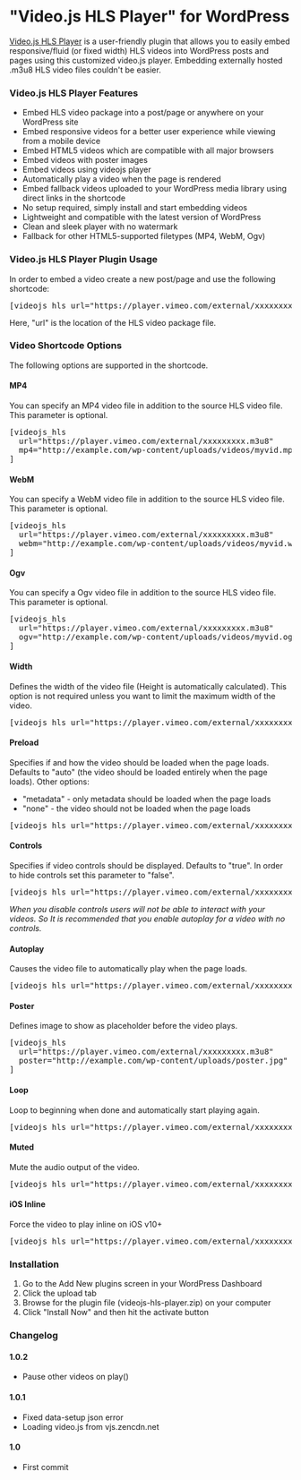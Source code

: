 # "Video.js HLS Player" for WordPress
<a href="https://www.socialite-media.com/videojs-hls-player-for-wordpress">Video.js HLS Player</a> is a user-friendly plugin that allows you to easily embed responsive/fluid (or fixed width) HLS videos into WordPress posts and pages using this customized video.js player. Embedding externally hosted .m3u8 HLS video files couldn't be easier.

<h3>Video.js HLS Player Features</h3>

<ul>
	<li>Embed HLS video package into a post/page or anywhere on your WordPress site</li>
	<li>Embed responsive videos for a better user experience while viewing from a mobile device</li>
	<li>Embed HTML5 videos which are compatible with all major browsers</li>
	<li>Embed videos with poster images</li>
	<li>Embed videos using videojs player</li>
	<li>Automatically play a video when the page is rendered</li>
	<li>Embed fallback videos uploaded to your WordPress media library using direct links in the shortcode</li>
	<li>No setup required, simply install and start embedding videos</li>
	<li>Lightweight and compatible with the latest version of WordPress</li>
	<li>Clean and sleek player with no watermark</li>
	<li>Fallback for other HTML5-supported filetypes (MP4, WebM, Ogv)</li>
</ul>

<h3>Video.js HLS Player Plugin Usage</h3>

<p>In order to embed a video create a new post/page and use the following shortcode:</p>

<pre>
[videojs_hls url=&quot;https://player.vimeo.com/external/xxxxxxxxx.m3u8&quot;]</pre>

<p>Here, &quot;url&quot; is the location of the HLS video package file.</p>

<h3>Video Shortcode Options</h3>

<p>The following options are supported in the shortcode.</p>

<h4>MP4</h4>

<p>You can specify an MP4 video file in addition to the source HLS video file. This parameter is optional.</p>

<pre>
[videojs_hls 
&nbsp; url=&quot;https://player.vimeo.com/external/xxxxxxxxx.m3u8&quot; 
  mp4=&quot;http://example.com/wp-content/uploads/videos/myvid.mp4&quot;
]</pre>

<h4>WebM</h4>

<p>You can specify a WebM video file in addition to the source HLS video file. This parameter is optional.</p>

<pre>
[videojs_hls 
  url=&quot;https://player.vimeo.com/external/xxxxxxxxx.m3u8&quot; 
  webm=&quot;http://example.com/wp-content/uploads/videos/myvid.webm&quot;
]</pre>

<h4>Ogv</h4>

<p>You can specify a Ogv video file in addition to the source HLS video file. This parameter is optional.</p>

<pre>
[videojs_hls 
  url=&quot;https://player.vimeo.com/external/xxxxxxxxx.m3u8&quot; 
  ogv=&quot;http://example.com/wp-content/uploads/videos/myvid.ogv&quot;
]</pre>

<h4>Width</h4>

<p>Defines the width of the video file (Height is automatically calculated). This option is not required unless you want to limit the maximum width of the video.</p>

<pre>
[videojs_hls url=&quot;https://player.vimeo.com/external/xxxxxxxxx.m3u8&quot; width=&quot;480&quot;]</pre>

<h4>Preload</h4>

<p>Specifies if and how the video should be loaded when the page loads. Defaults to &quot;auto&quot; (the video should be loaded entirely when the page loads). Other options:</p>

<ul>
	<li>&quot;metadata&quot; - only metadata should be loaded when the page loads</li>
	<li>&quot;none&quot; - the video should not be loaded when the page loads</li>
</ul>

<pre>
[videojs_hls url=&quot;https://player.vimeo.com/external/xxxxxxxxx.m3u8&quot; preload=&quot;metadata&quot;]</pre>

<h4>Controls</h4>

<p>Specifies if video controls should be displayed. Defaults to &quot;true&quot;. In order to hide controls set this parameter to &quot;false&quot;.</p>

<pre>
[videojs_hls url=&quot;https://player.vimeo.com/external/xxxxxxxxx.m3u8&quot; controls=&quot;false&quot;]</pre>

<p><em>When you disable controls users will not be able to interact with your videos. So It is recommended that you enable autoplay for a video with no controls.</em></p>

<h4>Autoplay</h4>

<p>Causes the video file to automatically play when the page loads.</p>

<pre>
[videojs_hls url=&quot;https://player.vimeo.com/external/xxxxxxxxx.m3u8&quot; autoplay=&quot;true&quot;]</pre>

<h4>Poster</h4>

<p>Defines image to show as placeholder before the video plays.</p>

<pre>
[videojs_hls 
  url=&quot;https://player.vimeo.com/external/xxxxxxxxx.m3u8&quot; 
  poster=&quot;http://example.com/wp-content/uploads/poster.jpg&quot;
]</pre>

<h4>Loop</h4>

<p>Loop to beginning when done and automatically start playing again.</p>

<pre>
[videojs_hls url=&quot;https://player.vimeo.com/external/xxxxxxxxx.m3u8&quot; loop=&quot;true&quot;]</pre>

<h4>Muted</h4>

<p>Mute the audio output of the video.</p>

<pre>
[videojs_hls url=&quot;https://player.vimeo.com/external/xxxxxxxxx.m3u8&quot; muted=&quot;true&quot;]</pre>

<h4>iOS Inline</h4>

<p>Force the video to play inline on iOS v10+</p>

<pre>
[videojs_hls url=&quot;https://player.vimeo.com/external/xxxxxxxxx.m3u8&quot; inline=&quot;true&quot;]</pre>

<h3>Installation</h3>

<ol>
	<li>Go to the Add New plugins screen in your WordPress Dashboard</li>
	<li>Click the upload tab</li>
	<li>Browse for the plugin file (videojs-hls-player.zip) on your computer</li>
	<li>Click &quot;Install Now&quot; and then hit the activate button</li>
</ol>
<h3>Changelog</h3>

<h4>1.0.2</h4>

<ul>
	<li>Pause other videos on play()</li>
</ul>

<h4>1.0.1</h4>

<ul>
	<li>Fixed data-setup json error</li>
	<li>Loading video.js from vjs.zencdn.net</li>
</ul>

<h4>1.0</h4>

<ul>
	<li>First commit</li>
</ul>
